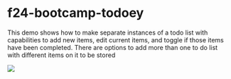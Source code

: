 # f24-bootcamp-todoey
This demo shows how to make separate instances of a todo list with capabilities to add new items, edit current items, and toggle if those items have been completed. There are options to add more than one to do list with different items on it to be stored

![](https://github.com/alobo4/f24-bootcamp-todoey/blob/main/iExpense.gif)
